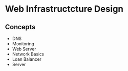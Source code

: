 # Web Infrastructcture Design

## Concepts

- DNS
- Monitoring
- Web Server
- Network Basics
- Loan Balancer
- Server
